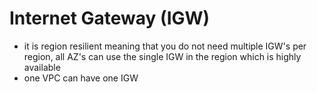 # Internet Gateway (IGW)

- it is region resilient meaning that you do not need multiple IGW's per region, all AZ's can use the single IGW in the region which is highly available
- one VPC can have one IGW